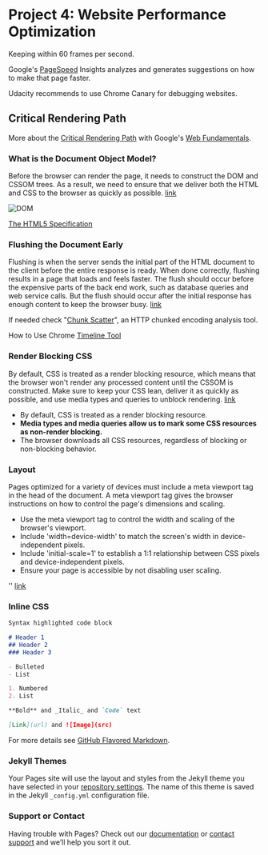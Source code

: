 # Project 4: Website Performance Optimization

Keeping within 60 frames per second.

Google's [PageSpeed](https://developers.google.com/speed/pagespeed/insights) Insights analyzes and generates suggestions on how to make that page faster.

Udacity recommends to use Chrome Canary for debugging websites.

## Critical Rendering Path

More about the [Critical Rendering Path](https://developers.google.com/web/fundamentals/performance/critical-rendering-path/) with Google's [Web Fundamentals](https://developers.google.com/web/fundamentals/).

### What is the Document Object Model?

Before the browser can render the page, it needs to construct the DOM and CSSOM trees. As a result, we need to ensure that we deliver both the HTML and CSS to the browser as quickly as possible. [link](http://bit.ly/1NYSyvT)

![DOM](http://bit.ly/2of6NaT)

[The HTML5 Specification](https://www.w3.org/TR/html5/)

### Flushing the Document Early

Flushing is when the server sends the initial part of the HTML document to the client before the entire response is ready. When done correctly, flushing results in a page that loads and feels faster. The flush should occur before the expensive parts of the back end work, such as database queries and web service calls. But the flush should occur after the initial response has enough content to keep the browser busy. [link](http://bit.ly/2oTAalF)

If needed check "[Chunk Scatter](http://bit.ly/2nv88gF)", an HTTP chunked encoding analysis tool.

How to Use Chrome [Timeline Tool](http://bit.ly/2oPOYT5)

### Render Blocking CSS

By default, CSS is treated as a render blocking resource, which means that the browser won't render any processed content until the CSSOM is constructed. Make sure to keep your CSS lean, deliver it as quickly as possible, and use media types and queries to unblock rendering. [link](http://bit.ly/1ydoYhV)

- By default, CSS is treated as a render blocking resource.
- **Media types and media queries allow us to mark some CSS resources as non-render blocking.**
- The browser downloads all CSS resources, regardless of blocking or non-blocking behavior.

### Layout

Pages optimized for a variety of devices must include a meta viewport tag in the head of the document. A meta viewport tag gives the browser instructions on how to control the page's dimensions and scaling.

- Use the meta viewport tag to control the width and scaling of the browser's viewport.
- Include 'width=device-width' to match the screen's width in device-independent pixels.
- Include 'initial-scale=1' to establish a 1:1 relationship between CSS pixels and device-independent pixels.
- Ensure your page is accessible by not disabling user scaling.

'<meta name="viewport" content="width=device-width, initial-scale=1">'
[link](http://bit.ly/2gztfq1)

### Inline CSS


```markdown
Syntax highlighted code block

# Header 1
## Header 2
### Header 3

- Bulleted
- List

1. Numbered
2. List

**Bold** and _Italic_ and `Code` text

[Link](url) and ![Image](src)
```

For more details see [GitHub Flavored Markdown](https://guides.github.com/features/mastering-markdown/).

### Jekyll Themes

Your Pages site will use the layout and styles from the Jekyll theme you have selected in your [repository settings](https://github.com/LauraHesse/p4-notes/settings). The name of this theme is saved in the Jekyll `_config.yml` configuration file.

### Support or Contact

Having trouble with Pages? Check out our [documentation](https://help.github.com/categories/github-pages-basics/) or [contact support](https://github.com/contact) and we’ll help you sort it out.
